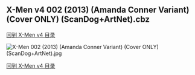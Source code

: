 ## X-Men v4 002 (2013) (Amanda Conner Variant) (Cover ONLY) (ScanDog+ArtNet).cbz


[回到 X-Men v4 目录](https://github.com/alicewish/markdown/blob/master/series/X-Men-v4.md)


![X-Men 002 (2013) (Amanda Conner Variant) (Cover ONLY) (ScanDog+ArtNet).jpg](https://wx1.sinaimg.cn/large/6a9fdecaly1fr0yri6q7ij21401ptazm.jpg)

[回到 X-Men v4 目录](https://github.com/alicewish/markdown/blob/master/series/X-Men-v4.md)

